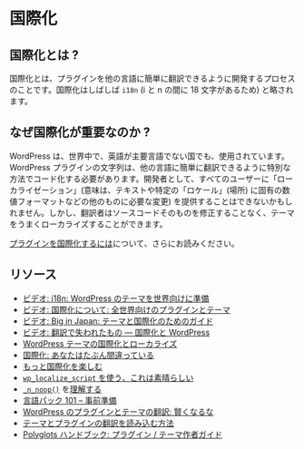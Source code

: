 <!-- 
# Internationalization
 -->
# 国際化

<!-- 
## What is Internationalization?
 -->
## 国際化とは ?

<!-- 
Internationalization is the process of developing a plugin so it can easily be translated into other languages. Internationalization is often abbreviated as `i18n` (because there are 18 letters between the letters i and n).
 -->
国際化とは、プラグインを他の言語に簡単に翻訳できるように開発するプロセスのことです。国際化はしばしば `i18n` (i と n の間に 18 文字があるため) と略されます。

<!-- 
## Why is Internationalization Important?
 -->
## なぜ国際化が重要なのか ?

<!-- 
WordPress is used all over the world, in countries where English is not the main language. The strings in the WordPress plugins need to be coded in a special way so that can be easily translated into other languages. As a developer, you may not be able to provide _localizations_ (meaning, changes required to the text and other things like number formats specific to a given _locale_ (location)) for all your users; however, a translator can successfully localize the theme without needing to modify the source code itself.
 -->
WordPress は、世界中で、英語が主要言語でない国でも、使用されています。WordPress プラグインの文字列は、他の言語に簡単に翻訳できるように特別な方法でコード化する必要があります。開発者として、すべてのユーザーに「ローカライゼーション」(意味は、テキストや特定の「ロケール」(場所) に固有の数値フォーマットなどの他のものに必要な変更) を提供することはできないかもしれません。しかし、翻訳者はソースコードそのものを修正することなく、テーマをうまくローカライズすることができます。

<!-- 
Read further on [How to Internationalize your Plugin](https://developer.wordpress.org/plugins/internationalization/how-to-internationalize-your-plugin/).
 -->
[プラグインを国際化するには](https://developer.wordpress.org/plugins/internationalization/how-to-internationalize-your-plugin/)について、さらにお読みください。

<!-- 
## Resources
 -->
## リソース

<!-- 
- [Video: i18n: Preparing Your WordPress Theme for the World](https://www.youtube.com/watch?v=fJfqgrzjEis)
- [Video: On Internationalization: Plugins and themes for the whole world](https://wordpress.tv/2014/02/26/samuel-otto-wood-on-internationalization-plugins-and-themes-for-the-whole-world/)
- [Video: Big in Japan: A Guide for Themes and Internationalization](https://wordpress.tv/2013/08/03/shannon-smith-big-in-japan-a-guide-for-themes-and-internationalization/)
- [Video: Lost in Translation—i18n and WordPress](https://wordpress.tv/2009/11/14/ze-fontainhas-i18n-nyc09/)
- [Internationalizing And Localizing Your WordPress Theme](https://www.smashingmagazine.com/2011/12/internationalizing-localizing-wordpress-theme/)
- [Internationalization: You're probably doing it wrong](http://ottopress.com/2012/internationalization-youre-probably-doing-it-wrong/)
- [More Internationalization Fun](http://ottopress.com/2012/more-internationalization-fun/)
- [Use `wp_localize_script`, It Is Awesome](https://pippinsplugins.com/use-wp_localize_script-it-is-awesome/)
- [Understanding](https://konstantin.blog/2013/_n_noop/) [`_n_noop()`](https://developer.wordpress.org/reference/functions/_n_noop/)
- [Language Packs 101 – Prepwork](http://ottopress.com/2013/language-packs-101-prepwork/)
- [Translating WordPress Plugins and Themes: Don't Get Clever](https://markjaquith.wordpress.com/2011/10/06/translating-wordpress-plugins-and-themes-dont-get-clever/)
- [How to load theme and plugin translations](https://ulrich.pogson.ch/load-theme-plugin-translations)
- [Polyglots Handbook: Plugin/Theme Authors Guide](https://make.wordpress.org/polyglots/handbook/plugin-theme-authors-guide/)
 -->
- [ビデオ: i18n: WordPress のテーマを世界向けに準備](https://www.youtube.com/watch?v=fJfqgrzjEis)
- [ビデオ: 国際化について: 全世界向けのプラグインとテーマ](https://wordpress.tv/2014/02/26/samuel-otto-wood-on-internationalization-plugins-and-themes-for-the-whole-world/)
- [ビデオ: Big in Japan: テーマと国際化のためのガイド](https://wordpress.tv/2013/08/03/shannon-smith-big-in-japan-a-guide-for-themes-and-internationalization/)
- [ビデオ: 翻訳で失われたもの — 国際化と WordPress](https://wordpress.tv/2009/11/14/ze-fontainhas-i18n-nyc09/)
- [WordPress テーマの国際化とローカライズ](https://www.smashingmagazine.com/2011/12/internationalizing-localizing-wordpress-theme/)
- [国際化: あなたはたぶん間違っている](http://ottopress.com/2012/internationalization-youre-probably-doing-it-wrong/)
- [もっと国際化を楽しむ](http://ottopress.com/2012/more-internationalization-fun/)
- [`wp_localize_script` を使う、これは素晴らしい](https://pippinsplugins.com/use-wp_localize_script-it-is-awesome/)
- [`_n_noop()`](https://developer.wordpress.org/reference/functions/_n_noop/) を[理解する](https://konstantin.blog/2013/_n_noop/) 
- [言語パック 101 – 事前準備](http://ottopress.com/2013/language-packs-101-prepwork/)
- [WordPress のプラグインとテーマの翻訳: 賢くなるな](https://markjaquith.wordpress.com/2011/10/06/translating-wordpress-plugins-and-themes-dont-get-clever/)
- [テーマとプラグインの翻訳を読み込む方法](https://ulrich.pogson.ch/load-theme-plugin-translations)
- [Polyglots ハンドブック: プラグイン / テーマ作者ガイド](https://make.wordpress.org/polyglots/handbook/plugin-theme-authors-guide/)